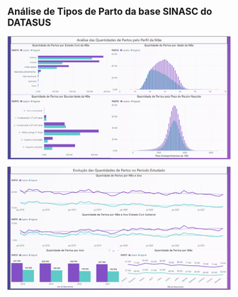 ## Análise de Tipos de Parto da base SINASC do DATASUS

![dash1](./img/Dashboard_1.png)

![dash2](./img/Dashboard_2.png)
